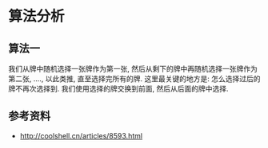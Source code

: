 # 算法分析 
 
## 算法一
我们从牌中随机选择一张牌作为第一张, 然后从剩下的牌中再随机选择一张牌作为第二张, ...., 以此类推, 直至选择完所有的牌. 这里最关键的地方是: 怎么选择过后的牌不再次选择到. 我们使用选择的牌交换到前面, 然后从后面的牌中选择.


## 参考资料

* http://coolshell.cn/articles/8593.html
